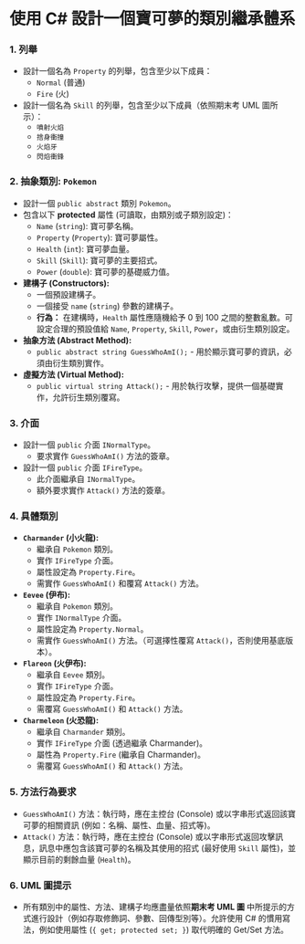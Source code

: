 # 使用 C# 設計一個寶可夢的類別繼承體系

### 1. 列舉

* 設計一個名為 `Property` 的列舉，包含至少以下成員：
    * `Normal` (普通)
    * `Fire` (火)
* 設計一個名為 `Skill` 的列舉，包含至少以下成員（依照期末考 UML 圖所示）：
    * `噴射火焰`
    * `捨身衝撞`
    * `火焰牙`
    * `閃焰衝鋒`

### 2. 抽象類別: `Pokemon`

* 設計一個 `public abstract` 類別 `Pokemon`。
* 包含以下 **protected** 屬性 (可讀取，由類別或子類別設定)：
    * `Name` (`string`): 寶可夢名稱。
    * `Property` (`Property`): 寶可夢屬性。
    * `Health` (`int`): 寶可夢血量。
    * `Skill` (`Skill`): 寶可夢的主要招式。
    * `Power` (`double`): 寶可夢的基礎威力值。
* **建構子 (Constructors):**
    * 一個預設建構子。
    * 一個接受 `name` (`string`) 參數的建構子。
    * **行為：** 在建構時，`Health` 屬性應隨機給予 0 到 100 之間的整數亂數。可設定合理的預設值給 `Name`, `Property`, `Skill`, `Power`，或由衍生類別設定。
* **抽象方法 (Abstract Method):**
    * `public abstract string GuessWhoAmI();` - 用於顯示寶可夢的資訊，必須由衍生類別實作。
* **虛擬方法 (Virtual Method):**
    * `public virtual string Attack();` - 用於執行攻擊，提供一個基礎實作，允許衍生類別覆寫。

### 3. 介面

* 設計一個 `public` 介面 `INormalType`。
    * 要求實作 `GuessWhoAmI()` 方法的簽章。
* 設計一個 `public` 介面 `IFireType`。
    * 此介面繼承自 `INormalType`。
    * 額外要求實作 `Attack()` 方法的簽章。

### 4. 具體類別

* **`Charmander` (小火龍):**
    * 繼承自 `Pokemon` 類別。
    * 實作 `IFireType` 介面。
    * 屬性設定為 `Property.Fire`。
    * 需實作 `GuessWhoAmI()` 和覆寫 `Attack()` 方法。
* **`Eevee` (伊布):**
    * 繼承自 `Pokemon` 類別。
    * 實作 `INormalType` 介面。
    * 屬性設定為 `Property.Normal`。
    * 需實作 `GuessWhoAmI()` 方法。（可選擇性覆寫 `Attack()`，否則使用基底版本）。
* **`Flareon` (火伊布):**
    * 繼承自 `Eevee` 類別。
    * 實作 `IFireType` 介面。
    * 屬性設定為 `Property.Fire`。
    * 需覆寫 `GuessWhoAmI()` 和 `Attack()` 方法。
* **`Charmeleon` (火恐龍):**
    * 繼承自 `Charmander` 類別。
    * 實作 `IFireType` 介面 (透過繼承 Charmander)。
    * 屬性為 `Property.Fire` (繼承自 Charmander)。
    * 需覆寫 `GuessWhoAmI()` 和 `Attack()` 方法。

### 5. 方法行為要求

* `GuessWhoAmI()` 方法：執行時，應在主控台 (Console) 或以字串形式返回該寶可夢的相關資訊 (例如：名稱、屬性、血量、招式等)。
* `Attack()` 方法：執行時，應在主控台 (Console) 或以字串形式返回攻擊訊息，訊息中應包含該寶可夢的名稱及其使用的招式 (最好使用 `Skill` 屬性)，並顯示目前的剩餘血量 (`Health`)。

### 6. UML 圖提示

* 所有類別中的屬性、方法、建構子均應盡量依照**期末考 UML 圖** 中所提示的方式進行設計（例如存取修飾詞、參數、回傳型別等）。允許使用 C# 的慣用寫法，例如使用屬性 (`{ get; protected set; }`) 取代明確的 Get/Set 方法。
